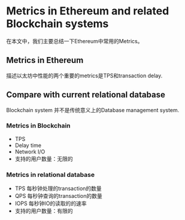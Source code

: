 # Metrics in Ethereum and related Blockchain systems

在本文中，我们主要总结一下Ethereum中常用的Metrics。


## Metrics in Ethereum

描述以太坊中性能的两个重要的metrics是TPS和transaction delay.


## Compare with current relational database

Blockchain system 并不是传统意义上的Database management system.

### Metrics in Blockchain

- TPS
- Delay time
- Network I/O
- 支持的用户数量：无限的

### Metrics in relational database

- TPS 每秒钟处理的transaction的数量
- QPS 每秒钟查询的transaction的数量
- IOPS 每秒钟IO的读取的的速率
- 支持的用户数量：有限的
